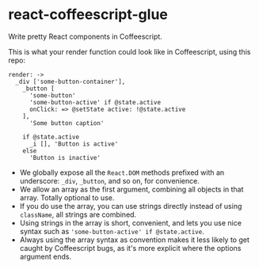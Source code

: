 # react-coffeescript-glue

Write pretty React components in Coffeescript.

This is what your render function could look like in Coffeescript, using this repo:

```
render: ->
  _div ['some-button-container'],
    _button [
      'some-button'
      'some-button-active' if @state.active
      onClick: => @setState active: !@state.active
    ],
      'Some button caption'

    if @state.active
      _i [], 'Button is active'
    else
      'Button is inactive'
```

- We globally expose all the `React.DOM` methods prefixed with an underscore: `_div`, `_button`, and so on, for convenience.
- We allow an array as the first argument, combining all objects in that array. Totally optional to use.
- If you do use the array, you can use strings directly instead of using `className`, all strings are combined.
- Using strings in the array is short, convenient, and lets you use nice syntax such as `'some-button-active' if @state.active`.
- Always using the array syntax as convention makes it less likely to get caught by Coffeescript bugs, as it's more explicit where the options argument ends.
